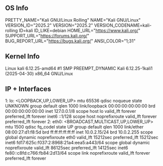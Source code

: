 ## OS Info
PRETTY_NAME="Kali GNU/Linux Rolling"
NAME="Kali GNU/Linux"
VERSION_ID="2025.2"
VERSION="2025.2"
VERSION_CODENAME=kali-rolling
ID=kali
ID_LIKE=debian
HOME_URL="https://www.kali.org/"
SUPPORT_URL="https://forums.kali.org/"
BUG_REPORT_URL="https://bugs.kali.org/"
ANSI_COLOR="1;31"

## Kernel Info
Linux kali 6.12.25-amd64 #1 SMP PREEMPT_DYNAMIC Kali 6.12.25-1kali1 (2025-04-30) x86_64 GNU/Linux

## IP + Interfaces
1: lo: <LOOPBACK,UP,LOWER_UP> mtu 65536 qdisc noqueue state UNKNOWN group default qlen 1000
    link/loopback 00:00:00:00:00:00 brd 00:00:00:00:00:00
    inet 127.0.0.1/8 scope host lo
       valid_lft forever preferred_lft forever
    inet6 ::1/128 scope host noprefixroute 
       valid_lft forever preferred_lft forever
2: eth0: <BROADCAST,MULTICAST,UP,LOWER_UP> mtu 1500 qdisc fq_codel state UP group default qlen 1000
    link/ether 08:00:27:d1:f8:5d brd ff:ff:ff:ff:ff:ff
    inet 10.0.2.15/24 brd 10.0.2.255 scope global dynamic noprefixroute eth0
       valid_lft 15212sec preferred_lft 15212sec
    inet6 fd17:625c:f037:2:8968:21a4:eea5:a443/64 scope global dynamic noprefixroute 
       valid_lft 86125sec preferred_lft 14125sec
    inet6 fe80::c8fd:c766:fb84:2d13/64 scope link noprefixroute 
       valid_lft forever preferred_lft forever

